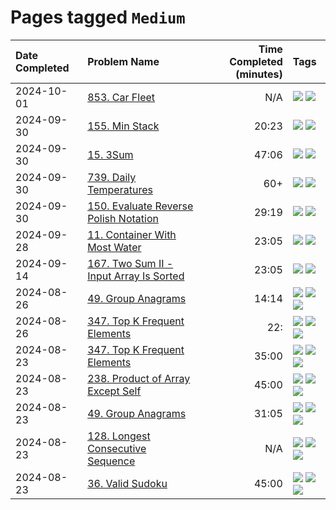 # Pages tagged `Medium`

|Date Completed|Problem Name|Time Completed  (minutes)|Tags
|:---|:---|---:|:---|
|2024-10-01|[853. Car Fleet](../853CarFleet1.md)|N/A|[![](https://img.shields.io/badge/tag-Medium-25a9f1)](../tags/Medium.md) [![](https://img.shields.io/badge/tag-Stack-e2851f)](../tags/Stack.md)|
|2024-09-30|[155. Min Stack](../155MinStack1.md)|20:23|[![](https://img.shields.io/badge/tag-Medium-25a9f1)](../tags/Medium.md) [![](https://img.shields.io/badge/tag-Stack-e2851f)](../tags/Stack.md)|
|2024-09-30|[15. 3Sum](../15ThreeSum1.md)|47:06|[![](https://img.shields.io/badge/tag-Medium-25a9f1)](../tags/Medium.md) [![](https://img.shields.io/badge/tag-TwoPointers-33b5de)](../tags/TwoPointers.md)|
|2024-09-30|[739. Daily Temperatures](../22GenerateParentheses1.md)|60+|[![](https://img.shields.io/badge/tag-Medium-25a9f1)](../tags/Medium.md) [![](https://img.shields.io/badge/tag-Stack-e2851f)](../tags/Stack.md)|
|2024-09-30|[150. Evaluate Reverse Polish Notation](../150EvaluateReversePolishNotation1.md)|29:19|[![](https://img.shields.io/badge/tag-Medium-25a9f1)](../tags/Medium.md) [![](https://img.shields.io/badge/tag-Stack-e2851f)](../tags/Stack.md)|
|2024-09-28|[11. Container With Most Water](../11ContainerWithMostWater1.md)|23:05|[![](https://img.shields.io/badge/tag-Medium-25a9f1)](../tags/Medium.md) [![](https://img.shields.io/badge/tag-TwoPointers-33b5de)](../tags/TwoPointers.md)|
|2024-09-14|[167. Two Sum II - Input Array Is Sorted](../167TwoSumII1.md)|23:05|[![](https://img.shields.io/badge/tag-Medium-25a9f1)](../tags/Medium.md) [![](https://img.shields.io/badge/tag-TwoPointers-33b5de)](../tags/TwoPointers.md)|
|2024-08-26|[49. Group Anagrams](../49GroupAnagrams2.md)|14:14|[![](https://img.shields.io/badge/tag-Arrays-72fcc)](../tags/Arrays.md) [![](https://img.shields.io/badge/tag-Hashing-0fcaa)](../tags/Hashing.md) [![](https://img.shields.io/badge/tag-Medium-25a9f1)](../tags/Medium.md)|
|2024-08-26|[347. Top K Frequent Elements](../347TopKFrequentElements2.md)|22:|[![](https://img.shields.io/badge/tag-Arrays-72fcc)](../tags/Arrays.md) [![](https://img.shields.io/badge/tag-Hashing-0fcaa)](../tags/Hashing.md) [![](https://img.shields.io/badge/tag-Medium-25a9f1)](../tags/Medium.md)|
|2024-08-23|[347. Top K Frequent Elements](../347TopKFrequentElements1.md)|35:00|[![](https://img.shields.io/badge/tag-Arrays-72fcc)](../tags/Arrays.md) [![](https://img.shields.io/badge/tag-Hashing-0fcaa)](../tags/Hashing.md) [![](https://img.shields.io/badge/tag-Medium-25a9f1)](../tags/Medium.md)|
|2024-08-23|[238. Product of Array Except Self](../238ProductOfArrayExceptSelf1.md)|45:00|[![](https://img.shields.io/badge/tag-Arrays-72fcc)](../tags/Arrays.md) [![](https://img.shields.io/badge/tag-Hashing-0fcaa)](../tags/Hashing.md) [![](https://img.shields.io/badge/tag-Medium-25a9f1)](../tags/Medium.md)|
|2024-08-23|[49. Group Anagrams](../49GroupAnagrams1.md)|31:05|[![](https://img.shields.io/badge/tag-Arrays-72fcc)](../tags/Arrays.md) [![](https://img.shields.io/badge/tag-Hashing-0fcaa)](../tags/Hashing.md) [![](https://img.shields.io/badge/tag-Medium-25a9f1)](../tags/Medium.md)|
|2024-08-23|[128. Longest Consecutive Sequence](../128LongestConsecutiveSequence.md)|N/A|[![](https://img.shields.io/badge/tag-Arrays-72fcc)](../tags/Arrays.md) [![](https://img.shields.io/badge/tag-Hashing-0fcaa)](../tags/Hashing.md) [![](https://img.shields.io/badge/tag-Medium-25a9f1)](../tags/Medium.md)|
|2024-08-23|[36. Valid Sudoku](../36ValidSudoku1.md)|45:00|[![](https://img.shields.io/badge/tag-Arrays-72fcc)](../tags/Arrays.md) [![](https://img.shields.io/badge/tag-Hashing-0fcaa)](../tags/Hashing.md) [![](https://img.shields.io/badge/tag-Medium-25a9f1)](../tags/Medium.md)|